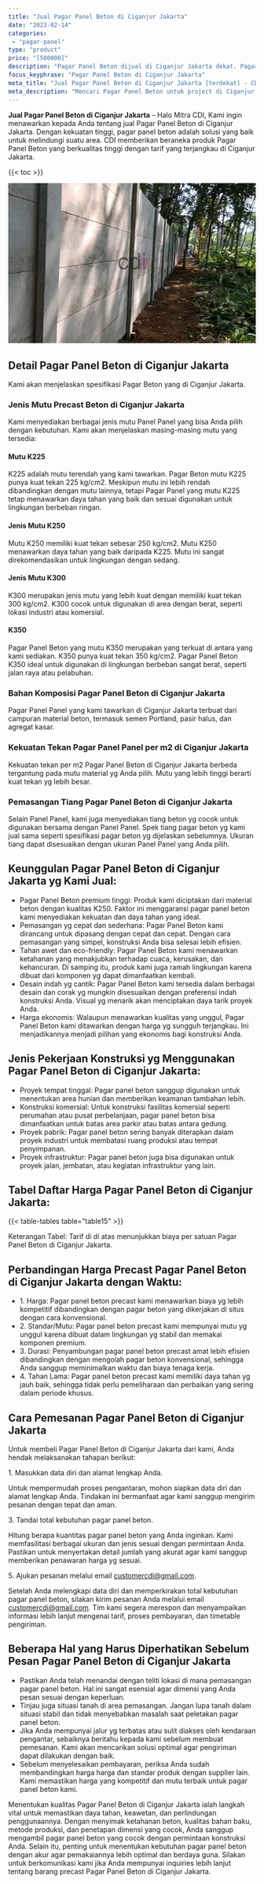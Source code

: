```yaml
---
title: "Jual Pagar Panel Beton di Ciganjur Jakarta"
date: "2023-02-14"
categories:
 - "pagar-panel"
type: "product"
price: "[500000]"
description: "Pagar Panel Beton dijual di Ciganjur Jakarta dekat. Pagar Panel Beton ini umumnya digunakan dalam pekerjaan pembangunan sebagai pagar pengamanan yang kuat dan tahan lama. Hubungi kami untuk mendapatkan lebih lanjut."
focus_keyphrase: "Pagar Panel Beton di Ciganjur Jakarta"
meta_title: "Jual Pagar Panel Beton di Ciganjur Jakarta [terdekat] - CDI"
meta_description: "Mencari Pagar Panel Beton untuk project di Ciganjur Jakarta? Kami menyediakan Pagar Panel Beton yang berkualitas untuk pagar lahan. Segera dapatkan penawaran terbaik sekarang."
---
```


**Jual Pagar Panel Beton di Ciganjur Jakarta** – Halo Mitra CDI, Kami ingin menawarkan kepada Anda tentang jual Pagar Panel Beton di Ciganjur Jakarta. Dengan kekuatan tinggi, pagar panel beton adalah solusi yang baik untuk melindungi suatu area. CDI memberikan beraneka produk Pagar Panel Beton yang berkualitas tinggi dengan tarif yang terjangkau di Ciganjur Jakarta.

{{< toc >}}

![Jual Pagar Panel Beton di Ciganjur Jakarta](/images/pagar-panel/pagar-panel-27.jpg)

## Detail Pagar Panel Beton di Ciganjur Jakarta

Kami akan menjelaskan spesifikasi Pagar Beton yang di Ciganjur Jakarta.

### Jenis Mutu Precast Beton di Ciganjur Jakarta

Kami menyediakan berbagai jenis mutu Panel Panel yang bisa Anda pilih dengan kebutuhan. Kami akan menjelaskan masing-masing mutu yang tersedia:

#### Mutu K225

K225 adalah mutu terendah yang kami tawarkan. Pagar Beton mutu K225 punya kuat tekan 225 kg/cm2. Meskipun mutu ini lebih rendah dibandingkan dengan mutu lainnya, tetapi Pagar Panel yang mutu K225 tetap menawarkan daya tahan yang baik dan sesuai digunakan untuk lingkungan berbeban ringan.

#### Jenis Mutu K250

Mutu K250 memiliki kuat tekan sebesar 250 kg/cm2. Mutu K250 menawarkan daya tahan yang baik daripada K225. Mutu ini sangat direkomendasikan untuk lingkungan dengan sedang.

#### Jenis Mutu K300

K300 merupakan jenis mutu yang lebih kuat dengan memiliki kuat tekan 300 kg/cm2. K300 cocok untuk digunakan di area dengan berat, seperti lokasi industri atau komersial.

#### K350

Pagar Panel Beton yang mutu K350 merupakan yang terkuat di antara yang kami sediakan. K350 punya kuat tekan 350 kg/cm2. Pagar Panel Beton K350 ideal untuk digunakan di lingkungan berbeban sangat berat, seperti jalan raya atau pelabuhan.

### Bahan Komposisi Pagar Panel Beton di Ciganjur Jakarta

Pagar Panel Panel yang kami tawarkan di Ciganjur Jakarta terbuat dari campuran material beton, termasuk semen Portland, pasir halus, dan agregat kasar.

### Kekuatan Tekan Pagar Panel Panel per m2 di Ciganjur Jakarta

Kekuatan tekan per m2 Pagar Panel Beton di Ciganjur Jakarta berbeda tergantung pada mutu material yg Anda pilih. Mutu yang lebih tinggi berarti kuat tekan yg lebih besar.

### Pemasangan Tiang Pagar Panel Beton di Ciganjur Jakarta

Selain Panel Panel, kami juga menyediakan tiang beton yg cocok untuk digunakan bersama dengan Panel Panel. Spek tiang pagar beton yg kami jual sama seperti spesifikasi pagar beton yg dijelaskan sebelumnya. Ukuran tiang dapat disesuaikan dengan ukuran Panel Panel yang Anda pilih.

## Keunggulan Pagar Panel Beton di Ciganjur Jakarta yg Kami Jual:

*   Pagar Panel Beton premium tinggi: Produk kami diciptakan dari material beton dengan kualitas K250. Faktor ini menggaransi pagar panel beton kami menyediakan kekuatan dan daya tahan yang ideal.
*   Pemasangan yg cepat dan sederhana: Pagar Panel Beton kami dirancang untuk dipasang dengan cepat dan cepat. Dengan cara pemasangan yang simpel, konstruksi Anda bisa selesai lebih efisien.
*   Tahan awet dan eco-friendly: Pagar Panel Beton kami menawarkan ketahanan yang menakjubkan terhadap cuaca, kerusakan, dan kehancuran. Di samping itu, produk kami juga ramah lingkungan karena dibuat dari komponen yg dapat dimanfaatkan kembali.
*   Desain indah yg cantik: Pagar Panel Beton kami tersedia dalam berbagai desain dan corak yg mungkin disesuaikan dengan preferensi indah konstruksi Anda. Visual yg menarik akan menciptakan daya tarik proyek Anda.
*   Harga ekonomis: Walaupun menawarkan kualitas yang unggul, Pagar Panel Beton kami ditawarkan dengan harga yg sungguh terjangkau. Ini menjadikannya menjadi pilihan yang ekonomis bagi konstruksi Anda.

## Jenis Pekerjaan Konstruksi yg Menggunakan Pagar Panel Beton di Ciganjur Jakarta:

*   Proyek tempat tinggal: Pagar panel beton sanggup digunakan untuk menentukan area hunian dan memberikan keamanan tambahan lebih.
*   Konstruksi komersial: Untuk konstruksi fasilitas komersial seperti perumahan atau pusat perbelanjaan, pagar panel beton bisa dimanfaatkan untuk batas area parkir atau batas antara gedung.
*   Proyek pabrik: Pagar panel beton sering banyak diterapkan dalam proyek industri untuk membatasi ruang produksi atau tempat penyimpanan.
*   Proyek infrastruktur: Pagar panel beton juga bisa digunakan untuk proyek jalan, jembatan, atau kegiatan infrastruktur yang lain.

## Tabel Daftar Harga Pagar Panel Beton di Ciganjur Jakarta:

{{< table-tables table="table15" >}}

Keterangan Tabel: Tarif di di atas menunjukkan biaya per satuan Pagar Panel Beton di Ciganjur Jakarta.

## Perbandingan Harga Precast Pagar Panel Beton di Ciganjur Jakarta dengan Waktu:

*   1\. Harga: Pagar panel beton precast kami menawarkan biaya yg lebih kompetitif dibandingkan dengan pagar beton yang dikerjakan di situs dengan cara konvensional.
*   2\. Standar/Mutu: Pagar panel beton precast kami mempunyai mutu yg unggul karena dibuat dalam lingkungan yg stabil dan memakai komponen premium.
*   3\. Durasi: Penyambungan pagar panel beton precast amat lebih efisien dibandingkan dengan mengolah pagar beton konvensional, sehingga Anda sanggup meminimalkan waktu dan biaya tenaga kerja.
*   4\. Tahan Lama: Pagar panel beton precast kami memiliki daya tahan yg jauh baik, sehingga tidak perlu pemeliharaan dan perbaikan yang sering dalam periode khusus.

## Cara Pemesanan Pagar Panel Beton di Ciganjur Jakarta

Untuk membeli Pagar Panel Beton di Ciganjur Jakarta dari kami, Anda hendak melaksanakan tahapan berikut:

1\.  Masukkan data diri dan alamat lengkap Anda.

Untuk mempermudah proses pengantaran, mohon siapkan data diri dan alamat lengkap Anda. Tindakan ini bermanfaat agar kami sanggup mengirim pesanan dengan tepat dan aman.

3\.  Tandai total kebutuhan pagar panel beton.

Hitung berapa kuantitas pagar panel beton yang Anda inginkan. Kami memfasilitasi berbagai ukuran dan jenis sesuai dengan permintaan Anda. Pastikan untuk menyertakan detail jumlah yang akurat agar kami sanggup memberikan penawaran harga yg sesuai.

5\.  Ajukan pesanan melalui email customercdi@gmail.com.

Setelah Anda melengkapi data diri dan memperkirakan total kebutuhan pagar panel beton, silakan kirim pesanan Anda melalui email customercdi@gmail.com. Tim kami segera merespon dan menyampaikan informasi lebih lanjut mengenai tarif, proses pembayaran, dan timetable pengiriman.

## Beberapa Hal yang Harus Diperhatikan Sebelum Pesan Pagar Panel Beton di Ciganjur Jakarta

*   Pastikan Anda telah menandai dengan teliti lokasi di mana pemasangan pagar panel beton. Hal ini sangat esensial agar dimensi yang Anda pesan sesuai dengan keperluan.
*   Tinjau juga situasi tanah di area pemasangan. Jangan lupa tanah dalam situasi stabil dan tidak menyebabkan masalah saat peletakan pagar panel beton.
*   Jika Anda mempunyai jalur yg terbatas atau sulit diakses oleh kendaraan pengantar, sebaiknya beritahu kepada kami sebelum membuat pemesanan. Kami akan mencarikan solusi optimal agar pengiriman dapat dilakukan dengan baik.
*   Sebelum menyelesaikan pembayaran, periksa Anda sudah membandingkan harga harga dan standar produk dengan supplier lain. Kami memastikan harga yang kompetitif dan mutu terbaik untuk pagar panel beton kami.

Menentukan kualitas Pagar Panel Beton di Ciganjur Jakarta ialah langkah vital untuk memastikan daya tahan, keawetan, dan perlindungan penggunaannya. Dengan menyimak ketahanan beton, kualitas bahan baku, metode produksi, dan penetapan dimensi yang cocok, Anda sanggup mengambil pagar panel beton yang cocok dengan permintaan konstruksi Anda. Selain itu, penting untuk menentukan kebutuhan pagar panel beton dengan akur agar pemakaiannya lebih optimal dan berdaya guna. Silakan untuk berkomunikasi kami jika Anda mempunyai inquiries lebih lanjut tentang barang precast Pagar Panel Beton di Ciganjur Jakarta.
